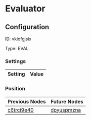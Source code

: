 # Evaluator
## Configuration
ID:  vkiofgjsix

Type: EVAL 


### Settings
| Setting | Value  |
| :------------------------ | ---------------------------------------- |
 




### Position
| Previous Nodes | Future Nodes |
| :------------- | ------------ |
| [c6trci9e40](./c6trci9e40.md) | [dpyuspmzna](./dpyuspmzna.md) |